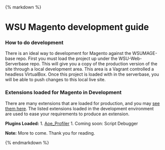 {% markdown %}
# WSU Magento development guide

### How to do development</h2>
There is an ideal way to development for Magento against the WSUMAGE-base repo.  First you must load the project up under the WSU-Web-Serverbase repo.  This will give you a copy of the production version of the site through a local development area.  This area is a Vagrant controlled a headless VirtualBox.  Once this project is loaded with in the serverbase, you will be able to push changes to this local live site.

<a name="#devModsLoaded"></a>
### Extensions loaded for Magento in Development
There are many extensions that are loaded for production, and you may <a href="/WSUMAGE-base/production.html#productionModsLoaded">see them here</a>.  The listed extensions loaded in the development environment are used to ease your requirements to produce an extension.

**Plugins Loaded:**
	1. [Aoe_Profiler](https://github.com/jeremyBass/Aoe_Profiler.git)
	1. Coming soon: Script Debugger</li>



**Note:** More to come. Thank you for reading.

{% endmarkdown %}